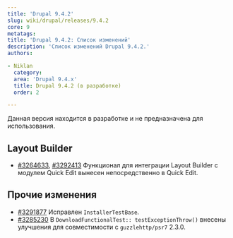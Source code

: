 ```yaml
---
title: 'Drupal 9.4.2'
slug: wiki/drupal/releases/9.4.2
core: 9
metatags:
title: 'Drupal 9.4.2: Список изменений'
description: 'Список изменений Drupal 9.4.2.'
authors:

- Niklan
  category:
  area: 'Drupal 9.4.x'
  title: Drupal 9.4.2 (в разработке)
  order: 2

---
```


<Aside type="warning">

Данная версия находится в разработке и не предназначена для использования.

</Aside>

## Layout Builder

- [#3264633](https://www.drupal.org/node/3264633), [#3292413](https://www.drupal.org/node/3292413) Функционал для интеграции
  Layout Builder с модулем Quick Edit вынесен непосредственно в Quick Edit.

## Прочие изменения

- [#3291877](https://www.drupal.org/node/3291877) Исправлен `InstallerTestBase`.
- [#3285230](https://www.drupal.org/node/3285230)
  В `DownloadFunctionalTest:: testExceptionThrow()` внесены улучшения для
  совместимости с `guzzlehttp/psr7` 2.3.0.